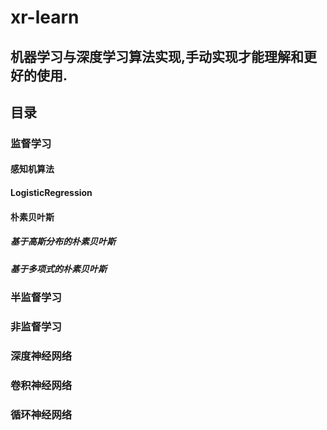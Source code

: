 # xr-learn
## 机器学习与深度学习算法实现,手动实现才能理解和更好的使用.
## 目录
### 监督学习
#### 感知机算法
#### LogisticRegression
#### 朴素贝叶斯
##### 基于高斯分布的朴素贝叶斯
##### 基于多项式的朴素贝叶斯
### 半监督学习
### 非监督学习
### 深度神经网络
### 卷积神经网络
### 循环神经网络

